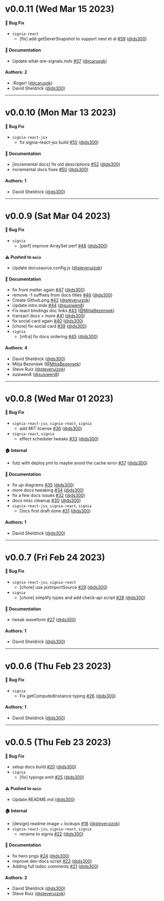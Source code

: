 # v0.0.11 (Wed Mar 15 2023)

#### 🐛 Bug Fix

- `signia-react`
  - [fix] add getSeverSnapshot to support next et al [#59](https://github.com/tldraw/signia/pull/59) ([@ds300](https://github.com/ds300))

#### 📝 Documentation

- Update what-are-signals.mdx [#57](https://github.com/tldraw/signia/pull/57) ([@icarusgk](https://github.com/icarusgk))

#### Authors: 2

- :Roger! ([@icarusgk](https://github.com/icarusgk))
- David Sheldrick ([@ds300](https://github.com/ds300))

---

# v0.0.10 (Mon Mar 13 2023)

#### 🐛 Bug Fix

- `signia-react-jsx`
  - fix signia-react-jsx build [#55](https://github.com/tldraw/signia/pull/55) ([@ds300](https://github.com/ds300))

#### 📝 Documentation

- [incremental docs] fix old descriptions [#52](https://github.com/tldraw/signia/pull/52) ([@ds300](https://github.com/ds300))
- incremental docs fixes [#50](https://github.com/tldraw/signia/pull/50) ([@ds300](https://github.com/ds300))

#### Authors: 1

- David Sheldrick ([@ds300](https://github.com/ds300))

---

# v0.0.9 (Sat Mar 04 2023)

#### 🐛 Bug Fix

- `signia`
  - [perf] improve ArraySet perf [#48](https://github.com/tldraw/signia/pull/48) ([@ds300](https://github.com/ds300))

#### ⚠️ Pushed to `main`

- Update docusaurus.config.js ([@steveruizok](https://github.com/steveruizok))

#### 📝 Documentation

- fix front matter again [#47](https://github.com/tldraw/signia/pull/47) ([@ds300](https://github.com/ds300))
- remove -1 suffixes from docs titles [#46](https://github.com/tldraw/signia/pull/46) ([@ds300](https://github.com/ds300))
- Create Github.png [#42](https://github.com/tldraw/signia/pull/42) ([@steveruizok](https://github.com/steveruizok))
- Update intro.mdx [#44](https://github.com/tldraw/signia/pull/44) ([@susiwen8](https://github.com/susiwen8))
- Fix react bindings doc links [#43](https://github.com/tldraw/signia/pull/43) ([@MitjaBezensek](https://github.com/MitjaBezensek))
- transact docs + more [#41](https://github.com/tldraw/signia/pull/41) ([@ds300](https://github.com/ds300))
- fix social card again [#40](https://github.com/tldraw/signia/pull/40) ([@ds300](https://github.com/ds300))
- [chore] fix social card [#39](https://github.com/tldraw/signia/pull/39) ([@ds300](https://github.com/ds300))
- `signia`
  - [infra] fix docs ordering [#45](https://github.com/tldraw/signia/pull/45) ([@ds300](https://github.com/ds300))

#### Authors: 4

- David Sheldrick ([@ds300](https://github.com/ds300))
- Mitja Bezenšek ([@MitjaBezensek](https://github.com/MitjaBezensek))
- Steve Ruiz ([@steveruizok](https://github.com/steveruizok))
- susiwen8 ([@susiwen8](https://github.com/susiwen8))

---

# v0.0.8 (Wed Mar 01 2023)

#### 🐛 Bug Fix

- `signia-react-jsx`, `signia-react`, `signia`
  - add MIT license [#36](https://github.com/tldraw/signia/pull/36) ([@ds300](https://github.com/ds300))
- `signia-react`, `signia`
  - effect scheduler tweaks [#33](https://github.com/tldraw/signia/pull/33) ([@ds300](https://github.com/ds300))

#### 🏠 Internal

- futz with deploy.yml to maybe avoid the cache error [#37](https://github.com/tldraw/signia/pull/37) ([@ds300](https://github.com/ds300))

#### 📝 Documentation

- fix up diagrams [#35](https://github.com/tldraw/signia/pull/35) ([@ds300](https://github.com/ds300))
- more docs tweaking [#34](https://github.com/tldraw/signia/pull/34) ([@ds300](https://github.com/ds300))
- fix a few docs issues [#32](https://github.com/tldraw/signia/pull/32) ([@ds300](https://github.com/ds300))
- docs misc cleanup [#30](https://github.com/tldraw/signia/pull/30) ([@ds300](https://github.com/ds300))
- `signia-react-jsx`, `signia-react`, `signia`
  - Docs first draft done [#31](https://github.com/tldraw/signia/pull/31) ([@ds300](https://github.com/ds300))

#### Authors: 1

- David Sheldrick ([@ds300](https://github.com/ds300))

---

# v0.0.7 (Fri Feb 24 2023)

#### 🐛 Bug Fix

- `signia-react-jsx`, `signia-react`
  - [chore] use jsxImportSource [#29](https://github.com/tldraw/signia/pull/29) ([@ds300](https://github.com/ds300))
- `signia`
  - [chore] simplify types and add check-api script [#28](https://github.com/tldraw/signia/pull/28) ([@ds300](https://github.com/ds300))

#### 📝 Documentation

- tweak waveform [#27](https://github.com/tldraw/signia/pull/27) ([@ds300](https://github.com/ds300))

#### Authors: 1

- David Sheldrick ([@ds300](https://github.com/ds300))

---

# v0.0.6 (Thu Feb 23 2023)

#### 🐛 Bug Fix

- `signia`
  - Fix getComputedInstance typing [#26](https://github.com/tldraw/signia/pull/26) ([@ds300](https://github.com/ds300))

#### Authors: 1

- David Sheldrick ([@ds300](https://github.com/ds300))

---

# v0.0.5 (Thu Feb 23 2023)

#### 🐛 Bug Fix

- setup docs build [#20](https://github.com/tldraw/signia/pull/20) ([@ds300](https://github.com/ds300))
- `signia`
  - [fix] typings emit [#25](https://github.com/tldraw/signia/pull/25) ([@ds300](https://github.com/ds300))

#### ⚠️ Pushed to `main`

- Update README.md ([@ds300](https://github.com/ds300))

#### 🏠 Internal

- [design] readme image + lockups [#18](https://github.com/tldraw/signia/pull/18) ([@steveruizok](https://github.com/steveruizok))
- `signia-react-jsx`, `signia-react`, `signia`
  - rename to signia [#22](https://github.com/tldraw/signia/pull/22) ([@ds300](https://github.com/ds300))

#### 📝 Documentation

- fix hero pngs [#24](https://github.com/tldraw/signia/pull/24) ([@ds300](https://github.com/ds300))
- improve dev-docs script [#23](https://github.com/tldraw/signia/pull/23) ([@ds300](https://github.com/ds300))
- Adding full tsdoc comments [#21](https://github.com/tldraw/signia/pull/21) ([@ds300](https://github.com/ds300))

#### Authors: 2

- David Sheldrick ([@ds300](https://github.com/ds300))
- Steve Ruiz ([@steveruizok](https://github.com/steveruizok))
